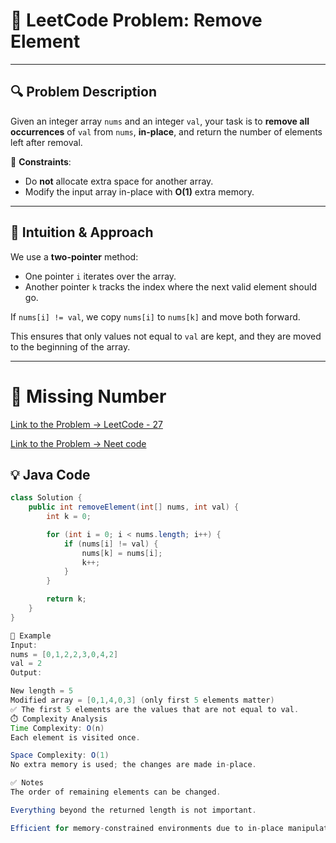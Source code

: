 # 🎯 LeetCode Problem: Remove Element

---

## 🔍 Problem Description

Given an integer array `nums` and an integer `val`, your task is to **remove all occurrences** of `val` from `nums`, **in-place**, and return the number of elements left after removal.

📝 **Constraints**:
- Do **not** allocate extra space for another array.
- Modify the input array in-place with **O(1)** extra memory.

---

## 🧠 Intuition & Approach

We use a **two-pointer** method:

- One pointer `i` iterates over the array.
- Another pointer `k` tracks the index where the next valid element should go.

If `nums[i] != val`, we copy `nums[i]` to `nums[k]` and move both forward.

This ensures that only values not equal to `val` are kept, and they are moved to the beginning of the array.

---
# 🔢 Missing Number

[Link to the Problem → LeetCode - 27](https://leetcode.com/problems/remove-element/)

[Link to the Problem → Neet code](https://neetcode.io/problems/remove-element)

## 💡 Java Code

```java
class Solution {
    public int removeElement(int[] nums, int val) {
        int k = 0;

        for (int i = 0; i < nums.length; i++) {
            if (nums[i] != val) { 
                nums[k] = nums[i];
                k++;
            }
        }

        return k;
    }
}

🧪 Example
Input:
nums = [0,1,2,2,3,0,4,2]
val = 2
Output:

New length = 5
Modified array = [0,1,4,0,3] (only first 5 elements matter)
✅ The first 5 elements are the values that are not equal to val.
⏱️ Complexity Analysis
Time Complexity: O(n)
Each element is visited once.

Space Complexity: O(1)
No extra memory is used; the changes are made in-place.

✅ Notes
The order of remaining elements can be changed.

Everything beyond the returned length is not important.

Efficient for memory-constrained environments due to in-place manipulation.